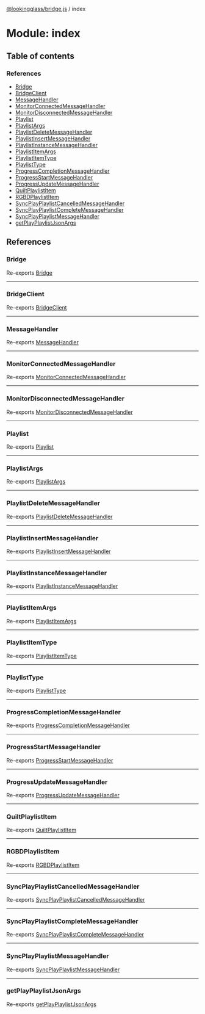 [@lookingglass/bridge.js](../README.md) / index

# Module: index

## Table of contents

### References

- [Bridge](index.md#bridge)
- [BridgeClient](index.md#bridgeclient)
- [MessageHandler](index.md#messagehandler)
- [MonitorConnectedMessageHandler](index.md#monitorconnectedmessagehandler)
- [MonitorDisconnectedMessageHandler](index.md#monitordisconnectedmessagehandler)
- [Playlist](index.md#playlist)
- [PlaylistArgs](index.md#playlistargs)
- [PlaylistDeleteMessageHandler](index.md#playlistdeletemessagehandler)
- [PlaylistInsertMessageHandler](index.md#playlistinsertmessagehandler)
- [PlaylistInstanceMessageHandler](index.md#playlistinstancemessagehandler)
- [PlaylistItemArgs](index.md#playlistitemargs)
- [PlaylistItemType](index.md#playlistitemtype)
- [PlaylistType](index.md#playlisttype)
- [ProgressCompletionMessageHandler](index.md#progresscompletionmessagehandler)
- [ProgressStartMessageHandler](index.md#progressstartmessagehandler)
- [ProgressUpdateMessageHandler](index.md#progressupdatemessagehandler)
- [QuiltPlaylistItem](index.md#quiltplaylistitem)
- [RGBDPlaylistItem](index.md#rgbdplaylistitem)
- [SyncPlayPlaylistCancelledMessageHandler](index.md#syncplayplaylistcancelledmessagehandler)
- [SyncPlayPlaylistCompleteMessageHandler](index.md#syncplayplaylistcompletemessagehandler)
- [SyncPlayPlaylistMessageHandler](index.md#syncplayplaylistmessagehandler)
- [getPlayPlaylistJsonArgs](index.md#getplayplaylistjsonargs)

## References

### Bridge

Re-exports [Bridge](client.md#bridge)

___

### BridgeClient

Re-exports [BridgeClient](../classes/client.BridgeClient.md)

___

### MessageHandler

Re-exports [MessageHandler](../classes/components_messageHandler.MessageHandler.md)

___

### MonitorConnectedMessageHandler

Re-exports [MonitorConnectedMessageHandler](../classes/components_messageHandler.MonitorConnectedMessageHandler.md)

___

### MonitorDisconnectedMessageHandler

Re-exports [MonitorDisconnectedMessageHandler](../classes/components_messageHandler.MonitorDisconnectedMessageHandler.md)

___

### Playlist

Re-exports [Playlist](../classes/playlists_playlist.Playlist.md)

___

### PlaylistArgs

Re-exports [PlaylistArgs](../interfaces/playlists_playlist.PlaylistArgs.md)

___

### PlaylistDeleteMessageHandler

Re-exports [PlaylistDeleteMessageHandler](../classes/components_messageHandler.PlaylistDeleteMessageHandler.md)

___

### PlaylistInsertMessageHandler

Re-exports [PlaylistInsertMessageHandler](../classes/components_messageHandler.PlaylistInsertMessageHandler.md)

___

### PlaylistInstanceMessageHandler

Re-exports [PlaylistInstanceMessageHandler](../classes/components_messageHandler.PlaylistInstanceMessageHandler.md)

___

### PlaylistItemArgs

Re-exports [PlaylistItemArgs](../interfaces/playlists_playlistItems.PlaylistItemArgs.md)

___

### PlaylistItemType

Re-exports [PlaylistItemType](playlists_playlist.md#playlistitemtype)

___

### PlaylistType

Re-exports [PlaylistType](../interfaces/playlists_playlist.PlaylistType.md)

___

### ProgressCompletionMessageHandler

Re-exports [ProgressCompletionMessageHandler](../classes/components_messageHandler.ProgressCompletionMessageHandler.md)

___

### ProgressStartMessageHandler

Re-exports [ProgressStartMessageHandler](../classes/components_messageHandler.ProgressStartMessageHandler.md)

___

### ProgressUpdateMessageHandler

Re-exports [ProgressUpdateMessageHandler](../classes/components_messageHandler.ProgressUpdateMessageHandler.md)

___

### QuiltPlaylistItem

Re-exports [QuiltPlaylistItem](../classes/playlists_playlistItems.QuiltPlaylistItem.md)

___

### RGBDPlaylistItem

Re-exports [RGBDPlaylistItem](../classes/playlists_playlistItems.RGBDPlaylistItem.md)

___

### SyncPlayPlaylistCancelledMessageHandler

Re-exports [SyncPlayPlaylistCancelledMessageHandler](../classes/components_messageHandler.SyncPlayPlaylistCancelledMessageHandler.md)

___

### SyncPlayPlaylistCompleteMessageHandler

Re-exports [SyncPlayPlaylistCompleteMessageHandler](../classes/components_messageHandler.SyncPlayPlaylistCompleteMessageHandler.md)

___

### SyncPlayPlaylistMessageHandler

Re-exports [SyncPlayPlaylistMessageHandler](../classes/components_messageHandler.SyncPlayPlaylistMessageHandler.md)

___

### getPlayPlaylistJsonArgs

Re-exports [getPlayPlaylistJsonArgs](../interfaces/playlists_playlist.getPlayPlaylistJsonArgs.md)
